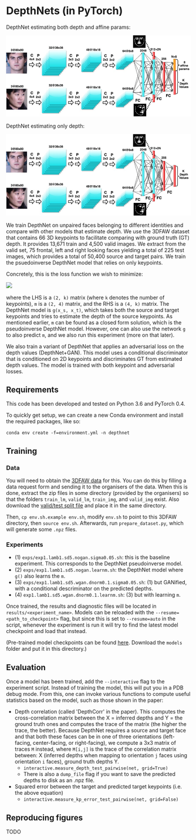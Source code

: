 # DepthNets (in PyTorch)

DepthNet estimating both depth and affine params:
<p align="center">
  <img src="figures/DepthNet_diagram_with_Kpt.jpg" width="600"/>
</p>

DepthNet estimating only depth:
<p align="center">
  <img src="figures/DepthNet_diagram_only_depth.jpg" width="600"/>
</p>


We train DepthNet on unpaired faces belonging to different identities and compare with other models that estimate depth.
We use the 3DFAW dataset that contains 66 3D keypoints to facilitate comparing with ground truth (GT) depth.  It provides
13,671 train and 4,500 valid images. We extract from the valid set, 75 frontal, left and right looking faces yielding a total
of 225 test images, which provides a total of 50,400 source and target pairs.  We train the psuedoinverse DepthNet model that
relies on only keypoints.

Concretely, this is the loss function we wish to minimize:

<!--  % RENDER WITH LATEXIT
\Bigg\|
\boldsymbol{x}_{t} -
%
\underbrace{\begin{bmatrix} m_1 & m_2 & m_3 & t_x \\ m_4 & m_5 & m_6 & t_y \end{bmatrix}}_{\boldsymbol{m}}
%
\left[ \begin{array}{c} \boldsymbol{x}_s \\ g(\boldsymbol{x}_s, \boldsymbol{x}_t) \\ 1 \end{array} \right] \Bigg\|^2
-->

<img src="https://user-images.githubusercontent.com/2417792/46366635-96d12000-c649-11e8-83af-dfedf4b57dd7.png" width=500 />

where the LHS is a `(2, k)` matrix (where `k` denotes the number of keypoints), `m` is a `(2, 4)` matrix, and the RHS is a `(4, k)` matrix. The DepthNet model is `g(x_s, x_t)`, which takes both the source and target keypoints and tries to estimate the depth of the source keypoints. As mentioned earlier, `m` can be found as a closed form solution, which is the pseudoinverse DepthNet model. However, one can also use the network `g` to also predict `m`, and we also run this experiment (more on that later).

We also train a variant of DepthNet that applies an adversarial loss on the depth values (DepthNet+GAN).
This model uses a conditional discriminator that is conditioned on 2D keypoints and discriminates GT from estimated depth values. 
The model is trained with both keypoint and adversarial losses.

## Requirements

This code has been developed and tested on Python 3.6 and PyTorch 0.4.

To quickly get setup, we can create a new Conda environment and install the required packages, like so:

```
conda env create -f=environment.yml -n depthnet
```

## Training

### Data

You will need to obtain the [3DFAW data](http://mhug.disi.unitn.it/workshop/3dfaw/) for this. You can do this by filling a data request form and sending it to the organisers of the data. When this is done, extract the zip files in some directory (provided by the organisers) so that the folders `train_lm`, `valid_lm`, `train_img`, and `valid_img` exist. Also download the [valid/test split file](https://mega.nz/#!FD5HBa7a!AZoP_TmvWaDsN5YV0coVMHU9fL166wgHoBFw5ixgdBU) and place it in the same directory.

Then, `cp env.sh.example env.sh`, modify `env.sh` to point to this 3DFAW directory, then `source env.sh`. Afterwards, run `prepare_dataset.py`, which will generate some `.npz` files.

### Experiments

* (1) `exps/exp1.lamb1.sd5.nogan.sigma0.05.sh`: this is the baseline experiment. This corresponds to the DepthNet pseudoinverse model.
* (2) `exps/exp1.lamb1.sd5.nogan.learnm.sh`: the DepthNet model where `g()` also learns the `m`.
* (3) `exps/exp1.lamb1.sd5.wgan.dnorm0.1.sigma0.05.sh`: (1) but GANified, with a conditional descriminator on the predicted depths.
* (4) `exp1.lamb1.sd5.wgan.dnorm0.1.learnm.sh`: (3) but with learning `m`.

Once trained, the results and diagnostic files will be located in `results/<experiment_name>`. Models can be reloaded with the `--resume=<path_to_checkpoint>` flag, but since this is set to `--resume=auto` in the script, whenever the experiment is run it will try to find the latest model checkpoint and load that instead. 

(Pre-trained model checkpoints can be found [here](https://mega.nz/#F!sSwiRQCL!RSSbo-5z8FYT6cJWVKYdZQ). Download the `models` folder and put it in this directory.)

## Evaluation

Once a model has been trained, add the `--interactive` flag to the experiment script. Instead of training the model, this will put you in a PDB debug mode. From this, one can invoke various functions to compute useful statistics based on the model, such as those shown in the paper:

* Depth correlation (called 'DepthCorr' in the paper). This computes the cross-correlation matrix between the X = inferred depths and Y = the ground truth ones and computes the trace of the matrix (the higher the trace, the better). Because DepthNet requires a source and target face and that both these faces can be in one of three orientations (left-facing, center-facing, or right-facing), we compute a 3x3 matrix of traces `M` instead, where `M[i,j]` is the trace of the correlation matrix between: X (inferred depths when mapping to orientation `j` faces using orientation `i` faces), ground truth depths Y.
  * `interactive.measure_depth_test_pairwise(net, grid=True)`
  * There is also a `dump_file` flag if you want to save the predicted depths to disk as an .npz file.
* Squared error between the target and predicted target keypoints (i.e. the above equation)
  * `interactive.measure_kp_error_test_pairwise(net, grid=False)`
  
## Reproducing figures

TODO
